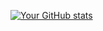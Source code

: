 [![Your GitHub stats](https://github-readme-stats.vercel.app/api?username=yufanwenshu&show_icons=true)](https://github.com/anuraghazra/github-readme-stats)
